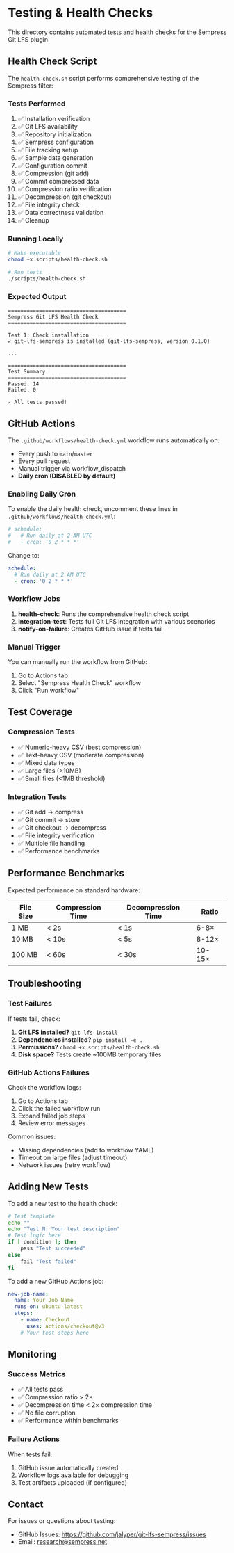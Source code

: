 # Testing & Health Checks

This directory contains automated tests and health checks for the Sempress Git LFS plugin.

## Health Check Script

The `health-check.sh` script performs comprehensive testing of the Sempress filter:

### Tests Performed

1. ✅ Installation verification
2. ✅ Git LFS availability
3. ✅ Repository initialization
4. ✅ Sempress configuration
5. ✅ File tracking setup
6. ✅ Sample data generation
7. ✅ Configuration commit
8. ✅ Compression (git add)
9. ✅ Commit compressed data
10. ✅ Compression ratio verification
11. ✅ Decompression (git checkout)
12. ✅ File integrity check
13. ✅ Data correctness validation
14. ✅ Cleanup

### Running Locally

```bash
# Make executable
chmod +x scripts/health-check.sh

# Run tests
./scripts/health-check.sh
```

### Expected Output

```
======================================
Sempress Git LFS Health Check
======================================

Test 1: Check installation
✓ git-lfs-sempress is installed (git-lfs-sempress, version 0.1.0)

...

======================================
Test Summary
======================================
Passed: 14
Failed: 0

✓ All tests passed!
```

## GitHub Actions

The `.github/workflows/health-check.yml` workflow runs automatically on:

- Every push to `main`/`master`
- Every pull request
- Manual trigger via workflow_dispatch
- **Daily cron (DISABLED by default)**

### Enabling Daily Cron

To enable the daily health check, uncomment these lines in `.github/workflows/health-check.yml`:

```yaml
# schedule:
#   # Run daily at 2 AM UTC
#   - cron: '0 2 * * *'
```

Change to:

```yaml
schedule:
  # Run daily at 2 AM UTC
  - cron: '0 2 * * *'
```

### Workflow Jobs

1. **health-check**: Runs the comprehensive health check script
2. **integration-test**: Tests full Git LFS integration with various scenarios
3. **notify-on-failure**: Creates GitHub issue if tests fail

### Manual Trigger

You can manually run the workflow from GitHub:

1. Go to Actions tab
2. Select "Sempress Health Check" workflow
3. Click "Run workflow"

## Test Coverage

### Compression Tests
- ✅ Numeric-heavy CSV (best compression)
- ✅ Text-heavy CSV (moderate compression)
- ✅ Mixed data types
- ✅ Large files (>10MB)
- ✅ Small files (<1MB threshold)

### Integration Tests
- ✅ Git add → compress
- ✅ Git commit → store
- ✅ Git checkout → decompress
- ✅ File integrity verification
- ✅ Multiple file handling
- ✅ Performance benchmarks

## Performance Benchmarks

Expected performance on standard hardware:

| File Size | Compression Time | Decompression Time | Ratio |
|-----------|-----------------|-------------------|-------|
| 1 MB | < 2s | < 1s | 6-8× |
| 10 MB | < 10s | < 5s | 8-12× |
| 100 MB | < 60s | < 30s | 10-15× |

## Troubleshooting

### Test Failures

If tests fail, check:

1. **Git LFS installed?** `git lfs install`
2. **Dependencies installed?** `pip install -e .`
3. **Permissions?** `chmod +x scripts/health-check.sh`
4. **Disk space?** Tests create ~100MB temporary files

### GitHub Actions Failures

Check the workflow logs:
1. Go to Actions tab
2. Click the failed workflow run
3. Expand failed job steps
4. Review error messages

Common issues:
- Missing dependencies (add to workflow YAML)
- Timeout on large files (adjust timeout)
- Network issues (retry workflow)

## Adding New Tests

To add a new test to the health check:

```bash
# Test template
echo ""
echo "Test N: Your test description"
# Test logic here
if [ condition ]; then
    pass "Test succeeded"
else
    fail "Test failed"
fi
```

To add a new GitHub Actions job:

```yaml
new-job-name:
  name: Your Job Name
  runs-on: ubuntu-latest
  steps:
    - name: Checkout
      uses: actions/checkout@v3
    # Your test steps here
```

## Monitoring

### Success Metrics

- ✅ All tests pass
- ✅ Compression ratio > 2×
- ✅ Decompression time < 2× compression time
- ✅ No file corruption
- ✅ Performance within benchmarks

### Failure Actions

When tests fail:
1. GitHub issue automatically created
2. Workflow logs available for debugging
3. Test artifacts uploaded (if configured)

## Contact

For issues or questions about testing:
- GitHub Issues: https://github.com/jalyper/git-lfs-sempress/issues
- Email: research@sempress.net
